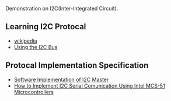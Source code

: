 Demonstration on I2C(Inter-Integrated Circuit).

## Learning I2C Protocal
*	[wikipedia](http://en.wikipedia.org/wiki/I%C2%B2C)
*	[Using the I2C Bus](http://www.robot-electronics.co.uk/acatalog/I2C_Tutorial.html)

## Protocal Implementation Specification
*	[Software Implementation of I2C Master](https://www.engr.usask.ca/classes/EE/331/AN554.pdf)
*	[How to Implement I2C Serial Comunication Using Intel MCS-51 Microcontrollers](http://electro8051.free.fr/I2C/27231901.pdf)
